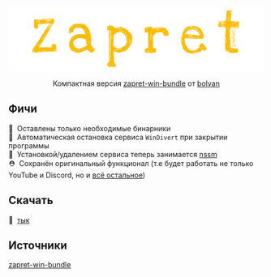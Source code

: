 <div align="center">
	<img src="assets/thumbnail.svg" alt="thumbnail"/>
	<p>Компактная версия <a href="https://github.com/bol-van/zapret-win-bundle">zapret-win-bundle</a> от <a href="https://github.com/bol-van">bolvan</a></p>
</div>

## Фичи
🍃&nbsp; Оставлены только необходимые бинарники<br>
🧹&nbsp; Автоматическая остановка сервиса `WinDivert` при закрытии программы<br>
💾&nbsp; Установкой/удалением сервиса теперь занимается [nssm](https://nssm.cc/)<br>
⛑️&nbsp; Сохранён оригинальный функционал (т.е будет работать не только YouTube и Discord, но и [всё остальное](https://reestr.rublacklist.net/api/v3/domains/))<br>

## Скачать
💾&nbsp; [тык](https://github.com/Noktomezo/ZapretCompact/archive/refs/heads/main.zip)<br>

## Источники
<a href="https://github.com/bol-van/zapret-win-bundle">zapret-win-bundle</a>

